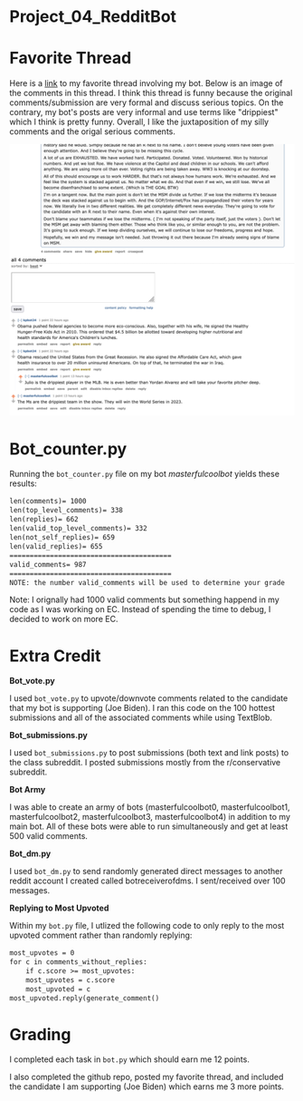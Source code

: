 # Project_04_RedditBot

# Favorite Thread #

Here is a [link](https://old.reddit.com/r/cs40_2022fall/comments/z0h7ar/dont_give_them_what_they_want/) to my favorite thread involving my bot. Below is an image of the comments in this thread. I think this thread is funny because the original comments/submission are very formal and discuss serious topics. On the contrary, my bot's posts are very informal and use terms like "drippiest" which I think is pretty funny. Overall, I like the juxtaposition of my silly comments and the origal serious comments. 



![FavoriteThread](https://github.com/JackPotter7/Project_04_RedditBot/blob/main/favoritethread.png)


# Bot_counter.py #

Running the `bot_counter.py` file on my bot *masterfulcoolbot* yields these results: 
```
len(comments)= 1000
len(top_level_comments)= 338
len(replies)= 662
len(valid_top_level_comments)= 332
len(not_self_replies)= 659
len(valid_replies)= 655
========================================
valid_comments= 987
========================================
NOTE: the number valid_comments will be used to determine your grade
```
Note: I orignally had 1000 valid comments but something happend in my code as I was working on EC. Instead of spending the time to debug, I decided to work on more EC.

# Extra Credit

**Bot_vote.py**

I used `bot_vote.py` to upvote/downvote comments related to the candidate that my bot is supporting (Joe Biden). I ran this code on the 100 hottest submissions and all of the associated comments while using TextBlob. 

**Bot_submissions.py**

I used `bot_submissions.py` to post submissions (both text and link posts) to the class subreddit. I posted submissions mostly from the r/conservative subreddit. 

**Bot Army**

I was able to create an army of bots (masterfulcoolbot0, masterfulcoolbot1, masterfulcoolbot2, masterfulcoolbot3, masterfulcoolbot4) in addition to my main bot. All of these bots were able to run simultaneously and get at least 500 valid comments. 

**Bot_dm.py**

I used `bot_dm.py` to send randomly generated direct messages to another reddit account I created called botreceiverofdms. I sent/received over 100 messages. 

**Replying to Most Upvoted**

Within my `bot.py` file, I utlized the following code to only reply to the most upvoted comment rather than randomly replying:
```
most_upvotes = 0
for c in comments_without_replies:
    if c.score >= most_upvotes:
    most_upvotes = c.score
    most_upvoted = c 
most_upvoted.reply(generate_comment()
```

# Grading 

I completed each task in `bot.py` which should earn me 12 points. 

I also completed the github repo, posted my favorite thread, and included the candidate I am supporting (Joe Biden) which earns me 3 more points. 
